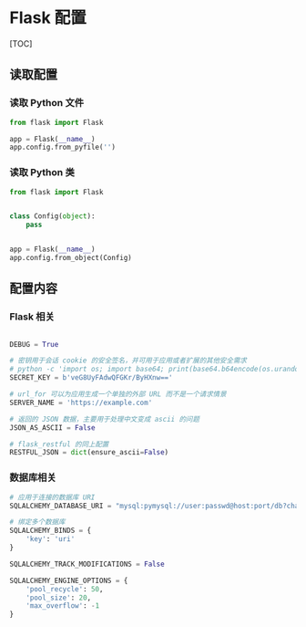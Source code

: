 # Flask 配置

[TOC]

## 读取配置

### 读取 Python 文件

```python
from flask import Flask

app = Flask(__name__)
app.config.from_pyfile('')

```

### 读取 Python 类

```python
from flask import Flask


class Config(object):
    pass


app = Flask(__name__)
app.config.from_object(Config)

```

## 配置内容

### Flask 相关

```python

DEBUG = True

# 密钥用于会话 cookie 的安全签名，并可用于应用或者扩展的其他安全需求
# python -c 'import os; import base64; print(base64.b64encode(os.urandom(16)))'
SECRET_KEY = b'veG8UyFAdwQFGKr/ByHXnw=='

# url_for 可以为应用生成一个单独的外部 URL 而不是一个请求情景
SERVER_NAME = 'https://example.com'

# 返回的 JSON 数据，主要用于处理中文变成 ascii 的问题
JSON_AS_ASCII = False

# flask_restful 的同上配置
RESTFUL_JSON = dict(ensure_ascii=False)

```

### 数据库相关

```python
# 应用于连接的数据库 URI
SQLALCHEMY_DATABASE_URI = "mysql:pymysql://user:passwd@host:port/db?charset=utf8mb4"

# 绑定多个数据库
SQLALCHEMY_BINDS = {
    'key': 'uri'
}

SQLALCHEMY_TRACK_MODIFICATIONS = False

SQLALCHEMY_ENGINE_OPTIONS = {
    'pool_recycle': 50,
    'pool_size': 20,
    'max_overflow': -1
}

```
